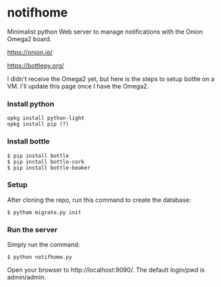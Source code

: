 # notifhome
Minimalist python Web server to manage notifications with the Onion Omega2 board.

https://onion.io/

https://bottlepy.org/

I didn't receive the Omega2 yet, but here is the steps to setup bottle on a VM.
I'll update this page once I have the Omega2.

### Install python

```
opkg install python-light
opkg install pip (?)
```

### Install bottle

```
$ pip install bottle
$ pip install bottle-cork
$ pip install bottle-beaker
```

### Setup

After cloning the repo, run this command to create the database:
```
$ pythom migrate.py init
```

### Run the server

Simply run the command:
```
$ python notifhome.py
```
Open your browser to http://localhost:9090/. The default login/pwd is admin/admin.
